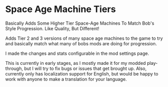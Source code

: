 # Space Age Machine Tiers

Basically Adds Some Higher Tier Space-Age Machines To Match Bob's Style Progression. Like Quality, But Different!

Adds Tier 2 and 3 versions of many space age machines to the game to try and basically match what many of bobs mods are doing for progression.

I made the changes and stats configurable in the mod settings page.

This is currently in early stages, as I mostly made it for my modded play-through, but I will try to fix bugs or issues that get brought up.
Also, currently only has localization support for English, but would be happy to work with anyone to make a translation for your language. 
